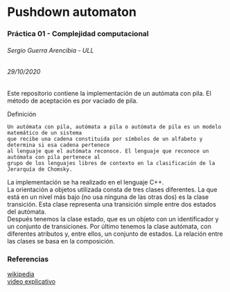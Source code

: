 # Pushdown automaton
### Práctica 01 - Complejidad computacional 
###### Sergio Guerra Arencibia - ULL
###### 29/10/2020
  
Este repositorio contiene la implementación de un autómata con pila. El método de aceptación 
es por vaciado de pila.  

Definición  
```  
Un autómata con pila, autómata a pila o autómata de pila es un modelo matemático de un sistema  
que recibe una cadena constituida por símbolos de un alfabeto y determina si esa cadena pertenece  
al lenguaje que el autómata reconoce. El lenguaje que reconoce un autómata con pila pertenece al  
grupo de los lenguajes libres de contexto en la clasificación de la Jerarquía de Chomsky.
```  
  
La implementación se ha realizado en el lenguaje C++.  
La orientación a objetos utilizada consta de tres clases diferentes. La que está en un nivel más bajo (no usa ninguna de 
las otras dos) es la clase transición. Esta clase representa una transición simple entre dos estados del autómata.  
Después tenemos la clase estado, que es un objeto con un identificador y un conjunto de transiciones.  Por último tenemos la clase autómata, con diferentes atributos y, entre ellos, un conjunto de estados. 
La relación entre las clases se basa en la composición.  

### Referencias  
[wikipedia](https://es.wikipedia.org/wiki/Aut%C3%B3mata_con_pila#:~:text=Un%20aut%C3%B3mata%20con%20pila%2C%20aut%C3%B3mata,lenguaje%20que%20el%20aut%C3%B3mata%20reconoce.)  
[video explicativo](https://www.youtube.com/watch?v=ufRfjKgaUgo&ab_channel=Flacoloide)
